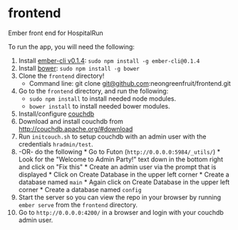 frontend
========

Ember front end for HospitalRun

To run the app, you will need the following:

1. Install [ember-cli v0.1.4](https://www.npmjs.org/package/ember-cli): `sudo npm install -g ember-cli@0.1.4`
2. Install [bower](https://www.npmjs.org/package/bower): `sudo npm install -g bower`
3. Clone the `frontend` directory! 
   * Command line: git clone git@github.com:neongreenfruit/frontend.git
4. Go to the `frontend` directory, and run the following:
    * `sudo npm install` to install needed node modules.
    * `bower install` to install needed bower modules.
5. Install/configure [couchdb](http://couchdb.apache.org/)
  1. Download and install couchdb from http://couchdb.apache.org/#download
  2. Run `initcouch.sh` to setup couchdb with an admin user with the credentials `hradmin/test`.  
  3. -OR- do the following
    * Go to Futon (`http://0.0.0.0:5984/_utils/`) 
    * Look for the "Welcome to Admin Party!" text down in the bottom right and click on "Fix this"
    * Create an admin user via the prompt that is displayed
    * Click on Create Database in the upper left corner
    * Create a database named `main`
    * Again click on Create Database in the upper left corner
    * Create a database named `config`
6. Start the server so you can view the repo in your browser by running `ember serve` from the `frontend` directory.
7. Go to `http://0.0.0.0:4200/` in a browser and login with your couchdb admin user.
